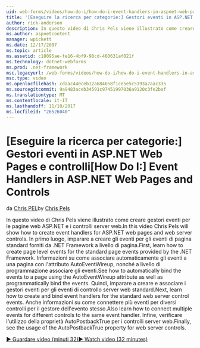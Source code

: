 ```yaml
---
uid: web-forms/videos/how-do-i/how-do-i-event-handlers-in-aspnet-web-pages-and-controls
title: '[Eseguire la ricerca per categorie:] Gestori eventi in ASP.NET Web Pages e controlli | Documenti Microsoft'
author: rick-anderson
description: In questo video di Chris Pels viene illustrato come creare gestori eventi per le pagine web ASP.NET e i controlli server web. In primo luogo, imparare a creare f gli eventi a livello di pagina...
ms.author: aspnetcontent
manager: wpickett
ms.date: 12/17/2007
ms.topic: article
ms.assetid: c18095ae-fe16-4bf9-98cd-460631af021f
ms.technology: dotnet-webforms
ms.prod: .net-framework
msc.legacyurl: /web-forms/videos/how-do-i/how-do-i-event-handlers-in-aspnet-web-pages-and-controls
msc.type: video
ms.openlocfilehash: cdaac440ceb12a684658f1ce5e5c5193a7aac335
ms.sourcegitcommit: 9a9483aceb34591c97451997036a9120c3fe2baf
ms.translationtype: MT
ms.contentlocale: it-IT
ms.lasthandoff: 11/10/2017
ms.locfileid: "26526040"
---
```

<a name="how-do-i-event-handlers-in-aspnet-web-pages-and-controls"></a><span data-ttu-id="bb016-104">[Eseguire la ricerca per categorie:] Gestori eventi in ASP.NET Web Pages e controlli</span><span class="sxs-lookup"><span data-stu-id="bb016-104">[How Do I:] Event Handlers in ASP.NET Web Pages and Controls</span></span>
====================
<span data-ttu-id="bb016-105">da [Chris PEL](https://twitter.com/chrispels)</span><span class="sxs-lookup"><span data-stu-id="bb016-105">by [Chris Pels](https://twitter.com/chrispels)</span></span>

<span data-ttu-id="bb016-106">In questo video di Chris Pels viene illustrato come creare gestori eventi per le pagine web ASP.NET e i controlli server web.</span><span class="sxs-lookup"><span data-stu-id="bb016-106">In this video Chris Pels will show how to create event handlers for ASP.NET web pages and web server controls.</span></span> <span data-ttu-id="bb016-107">In primo luogo, imparare a creare gli eventi per gli eventi di pagina standard forniti da .NET Framework a livello di pagina.</span><span class="sxs-lookup"><span data-stu-id="bb016-107">First, learn how to create page level events for the standard page events provided by the .NET Framework.</span></span> <span data-ttu-id="bb016-108">Informazioni su come associare automaticamente gli eventi a una pagina con l'attributo AutoEventWireup, nonché a livello di programmazione associare gli eventi.</span><span class="sxs-lookup"><span data-stu-id="bb016-108">See how to automatically bind the events to a page using the AutoEventWireup attribute as well as programmatically bind the events.</span></span> <span data-ttu-id="bb016-109">Quindi, imparare a creare e associare i gestori eventi per gli eventi di controllo server web standard.</span><span class="sxs-lookup"><span data-stu-id="bb016-109">Next, learn how to create and bind event handlers for the standard web server control events.</span></span> <span data-ttu-id="bb016-110">Anche informazioni su come connettere più eventi per diversi controlli per il gestore dell'evento stesso.</span><span class="sxs-lookup"><span data-stu-id="bb016-110">Also learn how to connect multiple events for different controls to the same event handler.</span></span> <span data-ttu-id="bb016-111">Infine, verificare l'utilizzo della proprietà AutoPostbackTrue per i controlli server web.</span><span class="sxs-lookup"><span data-stu-id="bb016-111">Finally, see the usage of the AutoPostbackTrue property for web server controls.</span></span>

[<span data-ttu-id="bb016-112">&#9654; Guardare video (minuti 32)</span><span class="sxs-lookup"><span data-stu-id="bb016-112">&#9654; Watch video (32 minutes)</span></span>](https://channel9.msdn.com/Blogs/ASP-NET-Site-Videos/how-do-i-event-handlers-in-aspnet-web-pages-and-controls)
